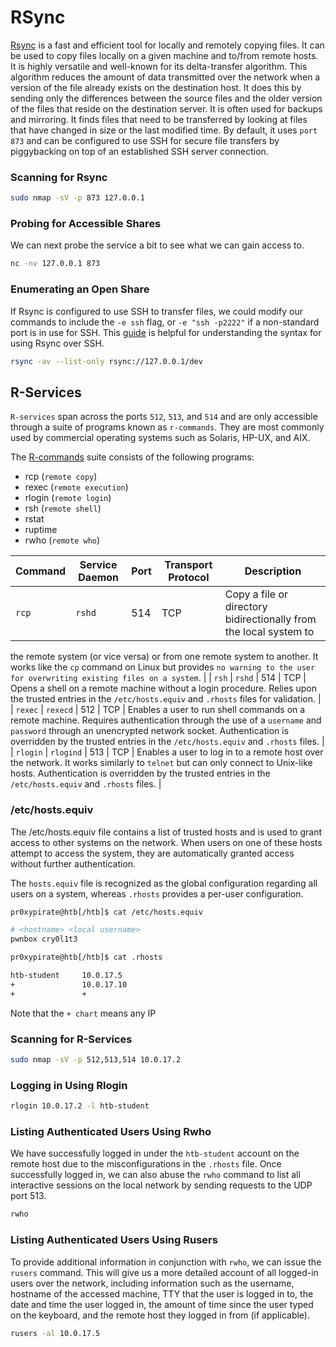 # RSync

[Rsync](https://linux.die.net/man/1/rsync) is a fast and efficient tool for locally and remotely copying files. It can be used to copy files locally on a given machine and to/from remote hosts. It is highly versatile and well-known for its delta-transfer algorithm. This algorithm reduces the amount of data transmitted over the network when a version of the file already exists on the destination host. It does this by sending only the differences between the source files and the older version of the files that reside on the destination 
server. It is often used for backups and mirroring. It finds files that need to be transferred by looking at files that have changed in size or the last modified time. By default, it uses `port 873` and can be configured to use SSH for secure file transfers by piggybacking on top of an established SSH server connection.

### **Scanning for Rsync**

```bash
sudo nmap -sV -p 873 127.0.0.1
```

### **Probing for Accessible Shares**

We can next probe the service a bit to see what we can gain access to.

```bash
nc -nv 127.0.0.1 873
```

### **Enumerating an Open Share**

If Rsync is configured to use SSH to transfer files, we could modify our commands to include the `-e ssh` flag, or `-e "ssh -p2222"` if a non-standard port is in use for SSH. This [guide](https://phoenixnap.com/kb/how-to-rsync-over-ssh) is helpful for understanding the syntax for using Rsync over SSH.

```bash
rsync -av --list-only rsync://127.0.0.1/dev
```

## **R-Services**

`R-services` span across the ports `512`, `513`, and `514` and are only accessible through a suite of programs known as `r-commands`. They are most commonly used by commercial operating systems such as Solaris, HP-UX, and AIX.

The [R-commands](https://en.wikipedia.org/wiki/Berkeley_r-commands) suite consists of the following programs:

- rcp (`remote copy`)
- rexec (`remote execution`)
- rlogin (`remote login`)
- rsh (`remote shell`)
- rstat
- ruptime
- rwho (`remote who`)

| **Command** | **Service Daemon** | **Port** | **Transport Protocol** | **Description** |
| --- | --- | --- | --- | --- |
| `rcp` | `rshd` | 514 | TCP | Copy a file or directory bidirectionally from the local system to 
the remote system (or vice versa) or from one remote system to another. 
It works like the `cp` command on Linux but provides `no warning to the user for overwriting existing files on a system`. |
| `rsh` | `rshd` | 514 | TCP | Opens a shell on a remote machine without a login procedure. Relies upon the trusted entries in the `/etc/hosts.equiv` and `.rhosts` files for validation. |
| `rexec` | `rexecd` | 512 | TCP | Enables a user to run shell commands on a remote machine. Requires authentication through the use of a `username` and `password` through an unencrypted network socket. Authentication is overridden by the trusted entries in the `/etc/hosts.equiv` and `.rhosts` files. |
| `rlogin` | `rlogind` | 513 | TCP | Enables a user to log in to a remote host over the network. It works similarly to `telnet` but can only connect to Unix-like hosts. Authentication is overridden by the trusted entries in the `/etc/hosts.equiv` and `.rhosts` files. |

### **/etc/hosts.equiv**

The /etc/hosts.equiv file contains a list of trusted hosts and is used to grant access to other systems on the network. When users on one of these hosts attempt to access the system, they are automatically granted access without further authentication.

The `hosts.equiv` file is recognized as the global configuration regarding all users on a system, whereas `.rhosts` provides a per-user configuration. 

```bash
pr0xypirate@htb[/htb]$ cat /etc/hosts.equiv

# <hostname> <local username>
pwnbox cry0l1t3
```

```bash
pr0xypirate@htb[/htb]$ cat .rhosts

htb-student     10.0.17.5
+               10.0.17.10
+               +
```

Note that the `+ chart` means any IP

### **Scanning for R-Services**

```bash
sudo nmap -sV -p 512,513,514 10.0.17.2
```

### **Logging in Using Rlogin**

```bash
rlogin 10.0.17.2 -l htb-student
```

### **Listing Authenticated Users Using Rwho**

We have successfully logged in under the `htb-student` account on the remote host due to the misconfigurations in the `.rhosts` file. Once successfully logged in, we can also abuse the `rwho` command to list all interactive sessions on the local network by sending requests to the UDP port 513.

```bash
rwho
```

### **Listing Authenticated Users Using Rusers**

To provide additional information in conjunction with `rwho`, we can issue the `rusers`
 command. This will give us a more detailed account of all logged-in 
users over the network, including information such as the username, 
hostname of the accessed machine, TTY that the user is logged in to, the
 date and time the user logged in, the amount of time since the user 
typed on the keyboard, and the remote host they logged in from (if 
applicable).

```bash
rusers -al 10.0.17.5
```